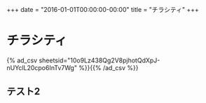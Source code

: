 +++
date = "2016-01-01T00:00:00-00:00"
title = "チラシティ"
+++
# チラシティ

{% ad_csv sheetsid="10o9Lz438Qg2V8pjhotQdXpJ-nUYclL20cpo6InTv7Wg" %}}{{% /ad_csv %}}

## テスト2
